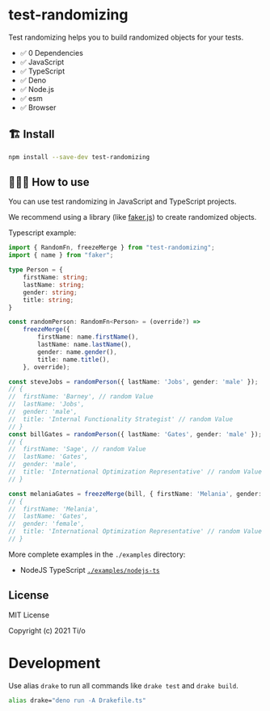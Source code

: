 # test-randomizing

Test randomizing helps you to build randomized objects for your tests.

- ✅ 0 Dependencies
- ✅ JavaScript
- ✅ TypeScript
- ✅ Deno
- ✅ Node.js
- ✅ esm
- ✅ Browser

## 🏗 Install

```sh
npm install --save-dev test-randomizing
```

## 🤷🏽‍♂️ How to use

You can use test randomizing in JavaScript and TypeScript projects.

We recommend using a library (like [faker.js](https://github.com/marak/Faker.js/)) to create randomized objects.

Typescript example:

```typescript
import { RandomFn, freezeMerge } from "test-randomizing";
import { name } from "faker";

type Person = {
    firstName: string;
    lastName: string;
    gender: string;
    title: string;
}

const randomPerson: RandomFn<Person> = (override?) =>
    freezeMerge({
        firstName: name.firstName(),
        lastName: name.lastName(),
        gender: name.gender(),
        title: name.title(),
    }, override);

const steveJobs = randomPerson({ lastName: 'Jobs', gender: 'male' });
// {
//  firstName: 'Barney', // random Value
//  lastName: 'Jobs',
//  gender: 'male',
//  title: 'Internal Functionality Strategist' // random Value
// }
const billGates = randomPerson({ lastName: 'Gates', gender: 'male' });
// {
//  firstName: 'Sage', // random Value
//  lastName: 'Gates',
//  gender: 'male',
//  title: 'International Optimization Representative' // random Value
// }

const melaniaGates = freezeMerge(bill, { firstName: 'Melania', gender: 'female' });
// {
//  firstName: 'Melania',
//  lastName: 'Gates',
//  gender: 'female',
//  title: 'International Optimization Representative' // random Value
// }
```

More complete examples in the `./examples` directory:
- NodeJS TypeScript [`./examples/nodejs-ts`](https://github.com/tiloio/test-randomizing/tree/main/examples/nodejs-ts)

## License

MIT License

Copyright (c) 2021 Ti/o

# Development

Use alias `drake` to run all commands like `drake test` and `drake build`.

```sh
alias drake="deno run -A Drakefile.ts"
```
